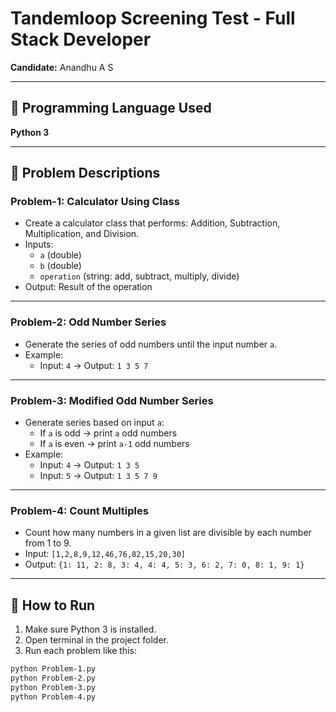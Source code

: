 # Tandemloop Screening Test - Full Stack Developer  
**Candidate:** Anandhu A S  

---

## 📝 Programming Language Used
**Python 3**  

---

## 📂 Problem Descriptions

### **Problem-1: Calculator Using Class**
- Create a calculator class that performs: Addition, Subtraction, Multiplication, and Division.  
- Inputs:  
  - `a` (double)  
  - `b` (double)  
  - `operation` (string: add, subtract, multiply, divide)  
- Output: Result of the operation  

---

### **Problem-2: Odd Number Series**
- Generate the series of odd numbers until the input number `a`.  
- Example:  
  - Input: `4` → Output: `1 3 5 7`  

---

### **Problem-3: Modified Odd Number Series**
- Generate series based on input `a`:  
  - If `a` is odd → print `a` odd numbers  
  - If `a` is even → print `a-1` odd numbers  
- Example:  
  - Input: `4` → Output: `1 3 5`  
  - Input: `5` → Output: `1 3 5 7 9`  

---

### **Problem-4: Count Multiples**
- Count how many numbers in a given list are divisible by each number from 1 to 9.  
- Input: `[1,2,8,9,12,46,76,82,15,20,30]`  
- Output: `{1: 11, 2: 8, 3: 4, 4: 4, 5: 3, 6: 2, 7: 0, 8: 1, 9: 1}`  

---

## 📌 How to Run
1. Make sure Python 3 is installed.  
2. Open terminal in the project folder.  
3. Run each problem like this:  
```bash
python Problem-1.py
python Problem-2.py
python Problem-3.py
python Problem-4.py
